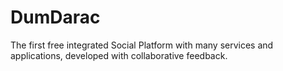 # DumDarac
The first free integrated Social Platform with many services and applications, developed with collaborative feedback.
